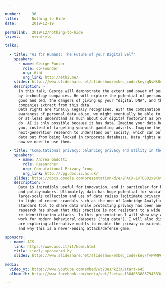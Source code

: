 ```yaml
---

number:     36
title:      Nothing to Hide
date:       2019-12-19

permalink:  2019/12/nothing-to-hide
layout:     event-old

talks:

  - title: "AI for Humans: The Future of your Digital Self"
    speakers:
      - name: George Punter
        role: Co-Founder
        org: Ethi
        org_link: http://ethi.me/
    slides: https://www.slideshare.net/slideshow/embed_code/key/qNvHk8uba25crG
    description: >
      In this talk, George will demonstrate the extent and power of personal data collected
      by technology companies. He will explore the potential of personal data to do both
      good and bad, the dangers of giving up your "digital DNA", and the value these
      companies extract from this data.
      Data rights are finally legally recognised. With the combination of GDPR & rising
      awareness of personal data abuse, we might eventually be able to control our data,
      or at least understand as much about our digital footprint as profit-driven companies
      do. AI is only possible because it has data. Imagine your data being used to benefit
      you, instead of targeting you with gambling adverts. Imagine the potential for
      next-generation research to understand our society, which can only happen if we break
      data out from being locked in corporate databases. Data rights are just the start,
      now we need to use them.

  - title: "Computational privacy: balancing privacy and utility in the digital era"
    speakers:
      - name: Andrea Gadotti
        role: Researcher
        org: Computational Privacy Group
        org_link: http://cpg.doc.ic.ac.uk/
    slides: https://docs.google.com/presentation/d/e/2PACX-1vTO8D2x9KKvGISRw0yDh5BqKSaJ6nPdjqoNbxH4NAqyXJZuG0LDEdIUObNz3wfngWbsGPLog4XgPZ42/embed?start=false&loop=false&delayms=15000
    description: >
      Data is incredibly useful for innovation, and in particular for business, researchers
      and policy-makers. Ultimately, data has huge potential for social good. However, the
      large-scale collection and use of data raises legitimate privacy concerns, especially
      in light of recent scandals such as the one of Cambridge Analytica. Traditionally, the
      standard tool to share data while protecting privacy has been anonymization. Yet,
      research has shown that this practice is not resistant to a wide range of
      re-identification attacks. In this presentation I will show why anonymization does not
      work for modern behavioral datasets ("big data"). I will also discuss how researchers
      are exploring alternative models to enable the privacy-conscientious use of big data,
      and why this is a never-ending attack/defense game.

sponsors:
  - name: ACS
    link: https://www.acs.it/it/home.html
    title: Kindly sponsored by
    slides: https://www.slideshare.net/slideshow/embed_code/key/fvPWMP6Hu8k9kE

media:
  video_yt: https://www.youtube.com/embed/wt23esnkZ3A?start=645
  album_fb: https://www.facebook.com/media/set/?set=a.1364033683794583&type=3

---
```

